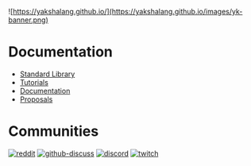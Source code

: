 ![https://yakshalang.github.io/](https://yakshalang.github.io/images/yk-banner.png)

# Documentation

* [Standard Library](https://yakshalang.github.io/library-docs.html)
* [Tutorials](https://yakshalang.github.io/Tutorials/)
* [Documentation](https://yakshalang.github.io/documentation)
* [Proposals](https://github.com/YakshaLang/YAMA/tree/main/proposals)

# Communities

[![reddit](https://user-images.githubusercontent.com/498642/229309556-e8f304e2-21f6-45ca-9487-f74b35206165.png)](https://www.reddit.com/r/yakshalang/)
[![github-discuss](https://user-images.githubusercontent.com/498642/229309558-4a1cf297-34f5-47a0-a02d-4881c65aef02.png)](https://github.com/orgs/YakshaLang/discussions)
[![discord](https://user-images.githubusercontent.com/498642/229309839-87739d82-150d-482a-9c7b-6a9ee34808d9.png)](https://discord.gg/SUsJu4PnwU)
[![twitch](https://user-images.githubusercontent.com/498642/229309829-46a32b8c-13e2-437a-bfe9-fb19d52a4410.png)](https://www.twitch.tv/jadoggx86)
